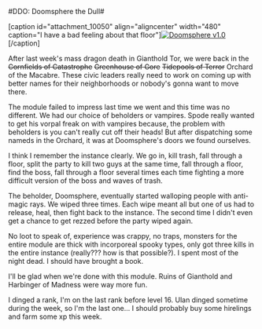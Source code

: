 #DDO: Doomsphere the Dull#

[caption id="attachment\_10050" align="aligncenter" width="480" caption="I have a bad feeling about that floor"][![](http://westkarana.com/wp-content/uploads/2012/01/dndclient-2012-01-29-22-54-24-25-480x319.jpg "Doomsphere v1.0")](http://westkarana.com/wp-content/uploads/2012/01/dndclient-2012-01-29-22-54-24-25.jpg)[/caption]

After last week's mass dragon death in Gianthold Tor, we were back in the ~~Cornfields of Catastrophe~~ ~~Greenhouse of Gore~~ ~~Tidepools of Terror~~ Orchard of the Macabre. These civic leaders really need to work on coming up with better names for their neighborhoods or nobody's gonna want to move there.

The module failed to impress last time we went and this time was no different. We had our choice of beholders or vampires. Spode really wanted to get his vorpal freak on with vampires because, the problem with beholders is you can't really cut off their heads! But after dispatching some nameds in the Orchard, it was at Doomsphere's doors we found ourselves.

I think I remember the instance clearly. We go in, kill trash, fall through a floor, split the party to kill two guys at the same time, fall through a floor, find the boss, fall through a floor several times each time fighting a more difficult version of the boss and waves of trash.

The beholder, Doomsphere, eventually started walloping people with anti-magic rays. We wiped three times. Each wipe meant all but one of us had to release, heal, then fight back to the instance. The second time I didn't even get a chance to get rezzed before the party wiped again.

No loot to speak of, experience was crappy, no traps, monsters for the entire module are thick with incorporeal spooky types, only got three kills in the entire instance (really??? how is that possible?). I spent most of the night dead. I should have brought a book.

I'll be glad when we're done with this module. Ruins of Gianthold and Harbinger of Madness were way more fun.

I dinged a rank, I'm on the last rank before level 16. Ulan dinged sometime during the week, so I'm the last one... I should probably buy some hirelings and farm some xp this week.
